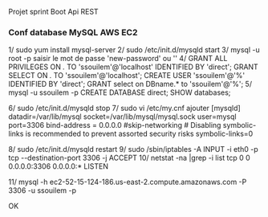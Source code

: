 Projet sprint Boot Api REST

### Conf database MySQL AWS EC2

1/ sudo yum install mysql-server
2/ sudo /etc/init.d/mysqld start
3/ mysql -u root -p
saisir le mot de passe 'new-password' ou ''
4/
GRANT ALL PRIVILEGES ON *.* TO 'ssouilem'@'localhost' IDENTIFIED BY 'direct';
GRANT SELECT ON *.* TO 'ssouilem'@'localhost';
CREATE USER 'ssouilem'@'%' IDENTIFIED BY 'direct';
GRANT select on DBname.* to 'ssouilem'@'%';
5/
mysql -u ssouilem -p
CREATE DATABASE direct;
SHOW databases;

6/ sudo /etc/init.d/mysqld stop
7/ sudo vi /etc/my.cnf
	ajouter
	[mysqld]
	datadir=/var/lib/mysql
	socket=/var/lib/mysql/mysql.sock
	user=mysql
	port=3306
	bind-address = 0.0.0.0
	#skip-networking
	# Disabling symbolic-links is recommended to prevent assorted security risks
	symbolic-links=0
	
8/  sudo /etc/init.d/mysqld restart
9/ sudo /sbin/iptables -A INPUT -i eth0 -p tcp --destination-port 3306 -j ACCEPT
10/ netstat -na |grep -i list
tcp        0      0 0.0.0.0:3306                0.0.0.0:*                   LISTEN

11/ mysql -h ec2-52-15-124-186.us-east-2.compute.amazonaws.com -P 3306 -u ssouilem -p

OK
